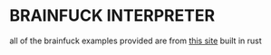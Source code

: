 # BRAINFUCK INTERPRETER

all of the brainfuck examples provided are from [this site](http://brainfuck.org/)
built in rust
